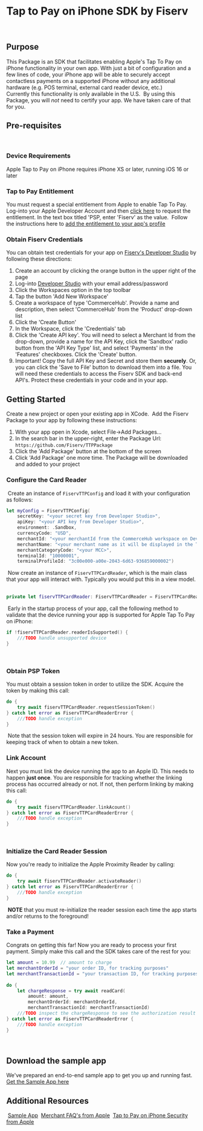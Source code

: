 # Tap to Pay on iPhone SDK by Fiserv
​
## Purpose
This Package is an SDK that facilitates enabling Apple's Tap To Pay on iPhone functionality in your own app.  With just a bit of configuration and a few lines of code, your iPhone app will be able to securely accept contactless payments on a supported iPhone without any additional hardware (e.g. POS terminal, external card reader device, etc.)  
​
Currently this functionality is only available in the U.S.
​
By using this Package, you will *not* need to certify your app.   We have taken care of that for you.
​
​
## Pre-requisites
​
​
### Device Requirements 
Apple Tap to Pay on iPhone requires iPhone XS or later, running iOS 16 or later
​
### Tap to Pay Entitlement
You must request a special entitlement from Apple to enable Tap To Pay.  Log-into your Apple Developer Account and then [click here](https://developer.apple.com/contact/request/tap-to-pay-on-iphone) to request the entitlement.  In the text box titled 'PSP, enter 'Fiserv' as the value.
​
Follow the instructions here to [add the entitlement to your app's profile](https://developer.apple.com/documentation/proximityreader/setting-up-the-entitlement-for-tap-to-pay-on-iphone)
​
### Obtain Fiserv Credentials
You can obtain test credentials for your app on [Fiserv's Developer Studio](https://developer.fiserv.com) by following these directions:
​
1. Create an account by clicking the orange button in the upper right of the page
2. Log-into [Developer Studio](https://developer.fiserv.com) with your email address/password
3. Click the Workspaces option in the top toolbar
4. Tap the button 'Add New Workspace'
5. Create a workspace of type 'CommerceHub'.  Provide a name and description, then select 'CommerceHub' from the 'Product' drop-down list
6. Click the 'Create Button'
7. In the Workspace, click the 'Credentials' tab
8. Click the 'Create API key'. You will need to select a Merchant Id from the drop-down, provide a name for the API Key, click the 'Sandbox' radio button from the 'API Key Type' list, and select 'Payments' in the 'Features' checkboxes.  Click the 'Create' button.
9. Important!  Copy the full API Key and Secret and store them __securely__.  Or, you can click the 'Save to File' button to download them into a file.   You will need these credentials to access the Fiserv SDK and back-end API's.  Protect these credentials in your code and in your app.
​
​
​
​
## Getting Started
Create a new project or open your existing app in XCode.
​
Add the Fiserv Package to your app by following these instructions:
1. With your app open in Xcode, select File->Add Packages...
2. In the search bar in the upper-right, enter the Package Url: `https://github.com/Fiserv/TTPPackage`
3. Click the 'Add Package' button at the bottom of the screen
4. Click 'Add Package' one more time.  The Package will be downloaded and added to your project
​
### Configure the Card Reader 
​
Create an instance of `FiservTTPConfig` and load it with your configuration as follows:
​
```Swift
let myConfig = FiservTTPConfig(
    secretKey: "<your secret key from Developer Studio>",
    apiKey: "<your API key from Developer Studio>",
    environment: .Sandbox,
    currencyCode: "USD",
    merchantId: "<your merchantId from the CommerceHub workspace on Developer Studio>",
    merchantName: "<your merchant name as it will be displayed in the Tap to Pay payment sheet>",
    merchantCategoryCode: "<your MCC>",
    terminalId: "10000001",
    terminalProfileId: "3c00e000-a00e-2043-6d63-936859000002")
```
​
Now create an instance of `FiservTTPCardReader`, which is the main class that your app will interact with.  Typically you would put this in a view model.
​
```Swift
private let fiservTTPCardReader: FiservTTPCardReader = FiservTTPCardReader(configuration: myConfig)
```
​
Early in the startup process of your app, call the following method to validate that the device running your app is supported for Apple Tap To Pay on iPhone:
​
```Swift
if !fiservTTPCardReader.readerIsSupported() {
    ///TODO handle unsupported device
}
```
​
### Obtain PSP Token
You must obtain a session token in order to utilize the SDK.  Acquire the token by making this call:
​
```Swift
do {
    try await fiservTTPCardReader.requestSessionToken()
} catch let error as FiservTTPCardReaderError {
    ///TODO handle exception
}
```
​
Note that the session token will expire in 24 hours.  You are responsible for keeping track of when to obtain a new token.
​
### Link Account
Next you must link the device running the app to an Apple ID. This needs to happen **just once**.  You are responsible for tracking whether the linking process has occurred already or not.  If not, then perform linking by making this call:
​
```Swift
do {
    try await fiservTTPCardReader.linkAcount()
} catch let error as FiservTTPCardReaderError {
    ///TODO handle exception
}
```
​
### Initialize the Card Reader Session
Now you're ready to initialize the Apple Proximity Reader by calling:
​
```Swift
do {
    try await fiservTTPCardReader.activateReader()
} catch let error as FiservTTPCardReaderError {
    ///TODO handle exception
}
```
​
**NOTE** that you must re-initialize the reader session each time the app starts and/or returns to the foreground!
​
### Take a Payment
Congrats on getting this far!  Now you are ready to process your first payment.  Simply make this call and the SDK takes care of the rest for you:
​
```Swift
let amount = 10.99  // amount to charge
let merchantOrderId = "your order ID, for tracking purposes"
let merchantTransactionId = "your transaction ID, for tracking purposes"
​
do {
    let chargeResponse = try await readCard(
        amount: amount, 
        merchantOrderId: merchantOrderId, 
        merchantTransactionId: merchantTransactionId)
    ///TODO inspect the chargeResponse to see the authorization result
} catch let error as FiservTTPCardReaderError {
    ///TODO handle exception
}
```
​
## Download the sample app
We've prepared an end-to-end sample app to get you up and running fast. [Get the Sample App here](https://github.com/Fiserv/TTPSampleApp)
​
## Additional Resources
​
[Sample App](hhttps://github.com/Fiserv/TTPSampleApp)
​
[Merchant FAQ's from Apple](https://register.apple.com/tap-to-pay-on-iphone/faq)
​
[Tap to Pay on iPhone Security from Apple](https://support.apple.com/guide/security/tap-to-pay-on-iphone-sec72cb155f4/web)

